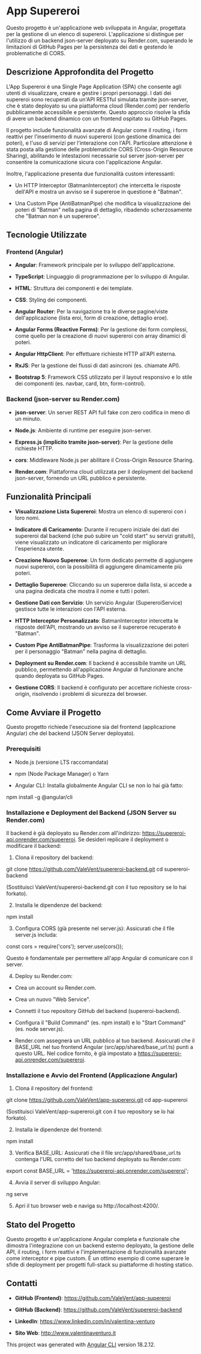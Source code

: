 # App Supereroi

Questo progetto è un'applicazione web sviluppata in Angular, progettata per la gestione di un elenco di supereroi. L'applicazione si distingue per l'utilizzo di un backend json-server deployato su Render.com, superando le limitazioni di GitHub Pages per la persistenza dei dati e gestendo le problematiche di CORS.

## Descrizione Approfondita del Progetto
L'App Supereroi è una Single Page Application (SPA) che consente agli utenti di visualizzare, creare e gestire i propri personaggi. I dati dei supereroi sono recuperati da un'API RESTful simulata tramite json-server, che è stato deployato su una piattaforma cloud (Render.com) per renderlo pubblicamente accessibile e persistente. Questo approccio risolve la sfida di avere un backend dinamico con un frontend ospitato su GitHub Pages.

Il progetto include funzionalità avanzate di Angular come il routing, i form reattivi per l'inserimento di nuovi supereroi (con gestione dinamica dei poteri), e l'uso di servizi per l'interazione con l'API. Particolare attenzione è stata posta alla gestione delle problematiche CORS (Cross-Origin Resource Sharing), abilitando le intestazioni necessarie sul server json-server per consentire la comunicazione sicura con l'applicazione Angular.

Inoltre, l'applicazione presenta due funzionalità custom interessanti:

- Un HTTP Interceptor (BatmanInterceptor) che intercetta le risposte dell'API e mostra un avviso se il supereroe in questione è "Batman".

- Una Custom Pipe (AntiBatmanPipe) che modifica la visualizzazione dei poteri di "Batman" nella pagina di dettaglio, ribadendo scherzosamente che "Batman non è un supereroe".

## Tecnologie Utilizzate
### Frontend (Angular)
- **Angular**: Framework principale per lo sviluppo dell'applicazione.

- **TypeScript**: Linguaggio di programmazione per lo sviluppo di Angular.

- **HTML**: Struttura dei componenti e dei template.

- **CSS**: Styling dei componenti.

- **Angular Router**: Per la navigazione tra le diverse pagine/viste dell'applicazione (lista eroi, form di creazione, dettaglio eroe).

- **Angular Forms (Reactive Forms)**: Per la gestione dei form complessi, come quello per la creazione di nuovi supereroi con array dinamici di poteri.

- **Angular HttpClient**: Per effettuare richieste HTTP all'API esterna.

- **RxJS**: Per la gestione dei flussi di dati asincroni (es. chiamate API).

- **Bootstrap 5**: Framework CSS utilizzato per il layout responsivo e lo stile dei componenti (es. navbar, card, btn, form-control).

### Backend (json-server su Render.com)
- **json-server**: Un server REST API full fake con zero codifica in meno di un minuto.

- **Node.js**: Ambiente di runtime per eseguire json-server.

- **Express.js (implicito tramite json-server)**: Per la gestione delle richieste HTTP.

- **cors**: Middleware Node.js per abilitare il Cross-Origin Resource Sharing.

- **Render.com**: Piattaforma cloud utilizzata per il deployment del backend json-server, fornendo un URL pubblico e persistente.

## Funzionalità Principali
- **Visualizzazione Lista Supereroi**: Mostra un elenco di supereroi con i loro nomi.

- **Indicatore di Caricamento**: Durante il recupero iniziale dei dati dei supereroi dal backend (che può subire un "cold start" su servizi gratuiti), viene visualizzato un indicatore di caricamento per migliorare l'esperienza utente.

- **Creazione Nuovo Supereroe**: Un form dedicato permette di aggiungere nuovi supereroi, con la possibilità di aggiungere dinamicamente più poteri.

- **Dettaglio Supereroe**: Cliccando su un supereroe dalla lista, si accede a una pagina dedicata che mostra il nome e tutti i poteri.

- **Gestione Dati con Servizio**: Un servizio Angular (SupereroiService) gestisce tutte le interazioni con l'API esterna.

- **HTTP Interceptor Personalizzato**: BatmanInterceptor intercetta le risposte dell'API, mostrando un avviso se il supereroe recuperato è "Batman".

- **Custom Pipe AntiBatmanPipe**: Trasforma la visualizzazione dei poteri per il personaggio "Batman" nella pagina di dettaglio.

- **Deployment su Render.com**: Il backend è accessibile tramite un URL pubblico, permettendo all'applicazione Angular di funzionare anche quando deployata su GitHub Pages.

- **Gestione CORS**: Il backend è configurato per accettare richieste cross-origin, risolvendo i problemi di sicurezza del browser.

## Come Avviare il Progetto
Questo progetto richiede l'esecuzione sia del frontend (applicazione Angular) che del backend (JSON Server deployato).

### Prerequisiti
- Node.js (versione LTS raccomandata)

- npm (Node Package Manager) o Yarn

- Angular CLI: Installa globalmente Angular CLI se non lo hai già fatto:

npm install -g @angular/cli

### Installazione e Deployment del Backend (JSON Server su Render.com)
Il backend è già deployato su Render.com all'indirizzo: https://supereroi-api.onrender.com/supereroi.
Se desideri replicare il deployment o modificare il backend:

1. Clona il repository del backend:

git clone https://github.com/ValeVent/supereroi-backend.git
cd supereroi-backend

(Sostituisci ValeVent/supereroi-backend.git con il tuo repository se lo hai forkato).

2. Installa le dipendenze del backend:

npm install

3. Configura CORS (già presente nel server.js):
Assicurati che il file server.js includa:

const cors = require('cors');
server.use(cors());

Questo è fondamentale per permettere all'app Angular di comunicare con il server.

4. Deploy su Render.com:

- Crea un account su Render.com.

- Crea un nuovo "Web Service".

- Connetti il tuo repository GitHub del backend (supereroi-backend).

- Configura il "Build Command" (es. npm install) e lo "Start Command" (es. node server.js).

- Render.com assegnerà un URL pubblico al tuo backend. Assicurati che il BASE_URL nel tuo frontend Angular (src/app/shared/base_url.ts) punti a questo URL. Nel codice fornito, è già impostato a https://supereroi-api.onrender.com/supereroi.

### Installazione e Avvio del Frontend (Applicazione Angular)
1. Clona il repository del frontend:

git clone https://github.com/ValeVent/app-supereroi.git
cd app-supereroi

(Sostituisci ValeVent/app-supereroi.git con il tuo repository se lo hai forkato).

2. Installa le dipendenze del frontend:

npm install

3. Verifica BASE_URL: Assicurati che il file src/app/shared/base_url.ts contenga l'URL corretto del tuo backend deployato su Render.com:

export const BASE_URL = 'https://supereroi-api.onrender.com/supereroi';

4. Avvia il server di sviluppo Angular:

ng serve

5. Apri il tuo browser web e naviga su http://localhost:4200/.

## Stato del Progetto
Questo progetto è un'applicazione Angular completa e funzionale che dimostra l'integrazione con un backend esterno deployato, la gestione delle API, il routing, i form reattivi e l'implementazione di funzionalità avanzate come interceptor e pipe custom. È un ottimo esempio di come superare le sfide di deployment per progetti full-stack su piattaforme di hosting statico.

## Contatti
- **GitHub (Frontend)**: https://github.com/ValeVent/app-supereroi

- **GitHub (Backend)**: https://github.com/ValeVent/supereroi-backend

- **LinkedIn**: https://www.linkedin.com/in/valentina-venturo

- **Sito Web**: http://www.valentinaventuro.it

This project was generated with [Angular CLI](https://github.com/angular/angular-cli) version 18.2.12.

